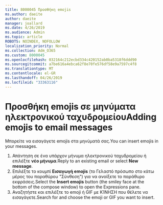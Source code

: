 ```yaml
---
title: 8000045 Προσθήκη emojis
ms.author: daeite
author: daeite
manager: joallard
ms.date: 4/26/2019
ms.audience: Admin
ms.topic: article
ROBOTS: NOINDEX, NOFOLLOW
localization_priority: Normal
ms.collection: Adm_O365
ms.custom: 8000045
ms.openlocfilehash: 032164c212ecbd334c420152ab0ba5318f6ddd90
ms.sourcegitcommit: a7be616a4ebca62f8e70fe576df58e9a7597c4f8
ms.translationtype: MT
ms.contentlocale: el-GR
ms.lasthandoff: 04/26/2019
ms.locfileid: "33363116"
---
```

# <a name="adding-emojis-to-email-messages"></a><span data-ttu-id="76c73-102">Προσθήκη emojis σε μηνύματα ηλεκτρονικού ταχυδρομείου</span><span class="sxs-lookup"><span data-stu-id="76c73-102">Adding emojis to email messages</span></span>

<span data-ttu-id="76c73-103">Μπορείτε να εισαγάγετε emojis στα μηνύματά σας.</span><span class="sxs-lookup"><span data-stu-id="76c73-103">You can insert emojis in your messages.</span></span>

1. <span data-ttu-id="76c73-104">Απάντηση σε ένα υπάρχον μήνυμα ηλεκτρονικού ταχυδρομείου ή επιλέξτε **νέο μήνυμα**.</span><span class="sxs-lookup"><span data-stu-id="76c73-104">Reply to an existing email or select **New message**.</span></span>
1. <span data-ttu-id="76c73-105">Επιλέξτε το κουμπί **Εισαγωγή emojis** (το Γελαστό πρόσωπο στο κάτω μέρος του παραθύρου "Σύνθεση") για να ανοίξετε το παράθυρο εκφράσεις.</span><span class="sxs-lookup"><span data-stu-id="76c73-105">Select the **Insert emojis** button (the smiley face at the bottom of the compose window) to open the Expressions pane.</span></span>
1. <span data-ttu-id="76c73-106">Αναζητήστε και επιλέξτε το emoji ή GIF με ΚΊΝΗΣΗ που θέλετε να εισαγάγετε.</span><span class="sxs-lookup"><span data-stu-id="76c73-106">Search for and choose the emoji or GIF you want to insert.</span></span>
